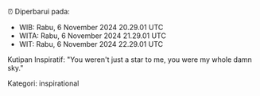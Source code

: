 ⏰ Diperbarui pada:
- WIB: Rabu, 6 November 2024 20.29.01 UTC
- WITA: Rabu, 6 November 2024 21.29.01 UTC
- WIT: Rabu, 6 November 2024 22.29.01 UTC

Kutipan Inspiratif:
"You weren't just a star to me, you were my whole damn sky."


Kategori: inspirational

